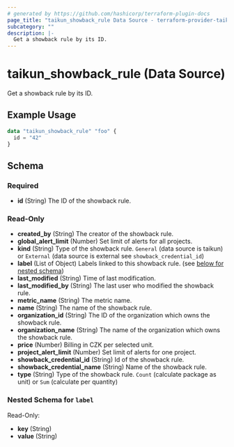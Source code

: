 ```yaml
---
# generated by https://github.com/hashicorp/terraform-plugin-docs
page_title: "taikun_showback_rule Data Source - terraform-provider-taikun"
subcategory: ""
description: |-
  Get a showback rule by its ID.
---
```


# taikun_showback_rule (Data Source)

Get a showback rule by its ID.

## Example Usage

```terraform
data "taikun_showback_rule" "foo" {
  id = "42"
}
```

<!-- schema generated by tfplugindocs -->
## Schema

### Required

- **id** (String) The ID of the showback rule.

### Read-Only

- **created_by** (String) The creator of the showback rule.
- **global_alert_limit** (Number) Set limit of alerts for all projects.
- **kind** (String) Type of the showback rule. `General` (data source is taikun) or `External` (data source is external see `showback_credential_id`)
- **label** (List of Object) Labels linked to this showback rule. (see [below for nested schema](#nestedatt--label))
- **last_modified** (String) Time of last modification.
- **last_modified_by** (String) The last user who modified the showback rule.
- **metric_name** (String) The metric name.
- **name** (String) The name of the showback rule.
- **organization_id** (String) The ID of the organization which owns the showback rule.
- **organization_name** (String) The name of the organization which owns the showback rule.
- **price** (Number) Billing in CZK per selected unit.
- **project_alert_limit** (Number) Set limit of alerts for one project.
- **showback_credential_id** (String) Id of the showback rule.
- **showback_credential_name** (String) Name of the showback rule.
- **type** (String) Type of the showback rule. `Count` (calculate package as unit) or `Sum` (calculate per quantity)

<a id="nestedatt--label"></a>
### Nested Schema for `label`

Read-Only:

- **key** (String)
- **value** (String)


